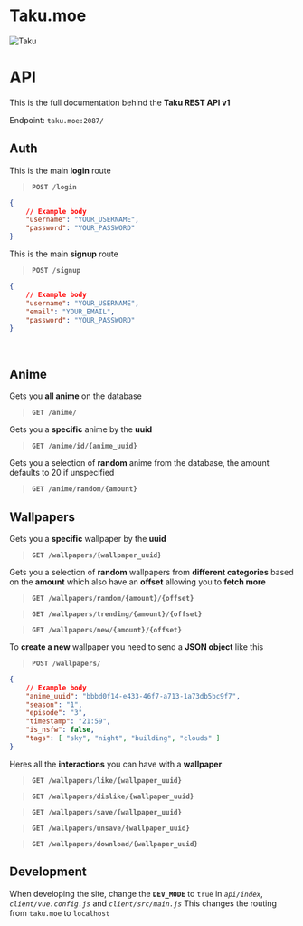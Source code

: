 # Taku.moe 

![Taku](https://cdn.discordapp.com/attachments/806300597338767450/822040731048607754/pwa.png)

# API 
This is the full documentation behind the **Taku REST API v1** 

Endpoint: `taku.moe:2087/`

## Auth
This is the main **login** route
> **`POST /login`**
```json
{
	// Example body
	"username": "YOUR_USERNAME",
	"password": "YOUR_PASSWORD"
}
```

This is the main **signup** route
> **`POST /signup`**
```json
{
	// Example body
	"username": "YOUR_USERNAME",
	"email": "YOUR_EMAIL",
	"password": "YOUR_PASSWORD"
}
```
<br>

## Anime
Gets you **all anime**  on the database
> **`GET /anime/`** 

Gets you a **specific** anime by the **uuid**
> **`GET /anime/id/{anime_uuid}`**
> 
Gets you a selection of **random** anime from the database, the amount defaults to 20 if unspecified
> **`GET /anime/random/{amount}`**


## Wallpapers
Gets you a **specific** wallpaper by the **uuid**
> **`GET /wallpapers/{wallpaper_uuid}`** 

Gets you a selection of **random** wallpapers from **different categories** based on the **amount**
which also have an **offset** allowing you to **fetch more**
> **`GET /wallpapers/random/{amount}/{offset}`** 

> **`GET /wallpapers/trending/{amount}/{offset}`** 

> **`GET /wallpapers/new/{amount}/{offset}`**

To **create a new** wallpaper you need to send a **JSON object** like this
> **`POST /wallpapers/`**
```json
{
	// Example body
	"anime_uuid": "bbbd0f14-e433-46f7-a713-1a73db5bc9f7",
	"season": "1",
	"episode": "3",
	"timestamp": "21:59",
	"is_nsfw": false,
	"tags": [ "sky", "night", "building", "clouds" ]
}
```

Heres all the **interactions** you can have with a **wallpaper**
> **`GET /wallpapers/like/{wallpaper_uuid}`**

> **`GET /wallpapers/dislike/{wallpaper_uuid}`**

> **`GET /wallpapers/save/{wallpaper_uuid}`**

> **`GET /wallpapers/unsave/{wallpaper_uuid}`**

> **`GET /wallpapers/download/{wallpaper_uuid}`**


## Development
When developing the site, change the **`DEV_MODE`** to `true` in *`api/index`*, *`client/vue.config.js`* and *`client/src/main.js`*
This changes the routing from `taku.moe` to `localhost`